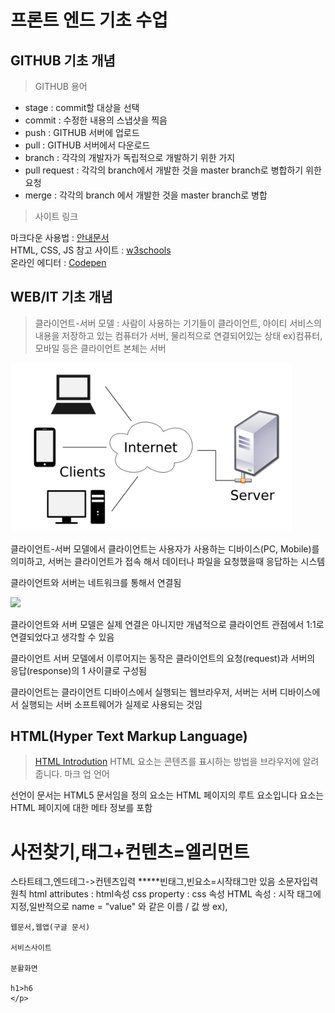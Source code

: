 # 프론트 엔드 기초 수업

## GITHUB 기초 개념

> GITHUB 용어

- stage : commit할 대상을 선택
- commit : 수정한 내용의 스냅샷을 찍음
- push : GITHUB 서버에 업로드
- pull : GITHUB 서버에서 다운로드
- branch : 각각의 개발자가 독립적으로 개발하기 위한 가지
- pull request : 각각의 branch에서 개발한 것을 master branch로 병합하기 위한 요청
- merge : 각각의 branch 에서 개발한 것을 master branch로 병합

> 사이트 링크

마크다운 사용법 : [안내문서](https://gist.github.com/ihoneymon/652be052a0727ad59601)<br/>
HTML, CSS, JS 참고 사이트 : [w3schools](https://www.w3schools.com/)<br/>
온라인 에디터 : [Codepen](https://codepen.io/pen/tour/welcome/start)

## WEB/IT 기초 개념

> 클라이언트-서버 모델 : 사람이 사용하는 기기들이 클라이언트, 아이티 서비스의 내용을 저장하고 있는 컴퓨터가 서버, 물리적으로 연결되어있는 상태
ex)컴퓨터,모바일 등은 클라이언트 본체는 서버
<img src="https://github.com/JOYONGSUN/20210320_start_frontend/blob/main/1200px-Client-server-model.svg.png" width="450px" />

클라이언트-서버 모델에서 클라이언트는 사용자가 사용하는 디바이스(PC, Mobile)를 의미하고, 서버는 클라이언트가 접속 해서 데이터나 파일을 요청했을때 응답하는 시스템

클라이언트와 서버는 네트워크를 통해서 연결됨

<img src="https://s3-ap-northeast-2.amazonaws.com/opentutorials-user-file/course/2614/4971.png" />

클라이언트와 서버 모델은 실제 연결은 아니지만 개념적으로 클라이언트 관점에서 1:1로 연결되었다고 생각할 수 있음

클라이언트 서버 모델에서 이루어지는 동작은 클라이언트의 요청(request)과 서버의 응답(response)의 1 사이클로 구성됨

클라이언트는 클라이언트 디바이스에서 실행되는 웹브라우저, 서버는 서버 디바이스에서 실행되는 서버 소프트웨어가 실제로 사용되는 것임

## HTML(Hyper Text Markup Language)

>[HTML Introdution](https://www.w3schools.com/html/html_intro.asp)
 HTML 요소는 콘텐츠를 표시하는 방법을 브라우저에 알려줍니다.
 마크 업 언어

<!DOCTYPE html>선언이 문서는 HTML5 문서임을 정의
<html>요소는 HTML 페이지의 루트 요소입니다
<head>요소는 HTML 페이지에 대한 메타 정보를 포함
<title>요소는 (브라우저의 제목 표시 줄이나 페이지의 탭에 표시되는) HTML 페이지의 제목을 지정합니다
<body>요소는 문서의 본문을 정의하고, 등 호, 단락, 이미지, 하이퍼 링크, 테이블,리스트, 모든 가시적 인 컨텐츠에 대한 컨테이너이고
<h1>요소는 큰 제목을 정의
<p>요소는 문단을 정의
  
  편집기 코드펜
  https://www.w3schools.com/html/html_basic.asp
  
>[HTML Element](https://www.w3schools.com/html/html_basic.asp)

>[HTML Attributes](https://www.w3schools.com/html/html_attributes.asp)

HTML속성(Attributes)
1)HTML Element에 추가 정보를 제공
2)name="value"형태로 사용

웹 문서에서 표시할 수 있는 콘텐츠
1)텍스트
2)이미지
3)멀티미디어(비디오,오디오)

### 텍스트 콘텐츠 요소()


>[1. HTML Heading 제목태그](https://www.w3schools.com/html/html_headings.asp)<br/>
제목태그
heading -> h
h1~h6

>[2. HTML Paragraphs 단락](https://www.w3schools.com/html/html_paragraphs.asp)<br/>
단락태그
Paragraphs->p
Horizontal Rules->hr(Empty Element빈태그)

>[3. HTML Links 단락](https://www.w3schools.com/html/html_links.asp)<br/>
하이퍼링크
Anchor->a
href : 링크로 연결된 목적지 주소
1)외부링크
 -링크 주소 입력 시 http(https)키워드를 사용
2)내부링크
3)북마크
 -목적지에 id attribute를 사용해서 이름을 정해줌
 -href attribute #를 사용해서 목적지 이름을 입력
 
>[4. HTML table 테이블](https://www.w3schools.com/html/html_tables.asp)<br/>
 -[table Generator](https://www.tablesgenerator.com/html_tables)
 

>[5. HTMLL List 리스트](https://www.w3schools.com/html/html_lists.asp)<br/>
1)순서없는 목록(ul)
2)순서있는 목록(ol)
3)설명 목록
4)ul,ol목록에서 중첩(rested) 형태로 사용할때 포함 관계를 주의
-포함하는 목록 항목에 작은 목록전체가 포함됨

###이미지 콘텐츠 요소

>[HTML Image 이미지]()
1)src attribute : 가져올 이미지 파일 위치 정보
2)alt(alternative) attribute : 대체 텍스트


###멀티 미디어 콘텐츠 요소

>[HTML Video 비디오]
1)attribute의 형태
-1.name="value"
-2.name만 사용

2)video태그의 attribute
-controls
-autoplay
-nuted???????????????
-loop

>[HTML yotube videos]
1)yotube의 매개변수
-controls =>youtube_url/VIDEO_ID?controls=1
-autoplay =>youtube_url/VIDEO_ID?autoplay=1
-nuted??????????????? =>youtube_url/VIDEO_ID?nuted=1
-loop =>youtube_url?loop=1

여러 매개변수 동시 사용
youtube_url/VIDEO_ID?controls=1&autoplay=1&mute=1&loop=1(&:ampersand)
-------------------------------------------------
html,css,js는클라이언트 브라우저가 해석(뿌려준다)랜더링한다
 해석=랜더링,컴파일링,인터프리팅
서버에서 처리하는 언어(처리해서 결과만 화면에):PHP,ASP,JSP

서버=IDC센터 컴퓨터 ex)KT 분당 IDC

라우터,게이트웨이=망구성     스마트폰 기지국

클라이언트 서버모델의 개념

푸쉬 알림/벳지?/칼럼?

메인브런치=마스터브렌치

서버소트웨어=서버

os/IIS설치(asp언어로개발)
리눅스/아파치소프트웨어서버설치(PHP언어,톰켓으로 자바사용)

클라이언트는 클라이언트 하드웨어에서 실행된 웹브라우저
네이버에 설치된 아파치가 서버



-------------------------------------------------

frontend 공부시작

문준석 선생님
ministori@naver.com
1,2.github
web/it 기초내용
html
3,4.css
5,6.js
example
1:20-2:30 -> 3:50
-------------------------------------------------
브라우저:크롬
컨트롤+링크클릭=새탭

<버전관리시스템>
tortoise svn(설치형:비공개작업)-setting
깃&깃허브(+협업)
cvs

<OS>
윈도우 < 맥os(리눅스기반or유닉스 기반) < 서버 리눅스
*리닉스 공부,리눅스 커널 책(리눅스 소스 공개)
*
안드로이드 ios

<cmd,bash>

깃허브에서 레파지토리 만들기
워드프레스-php개발자
서버개발자 php
cms
리모트워크

<프레임웤,애니메이션>
자바스크립트,제이쿼리-리엑트,앵귤러.vue.js

알고리즘

서버공부
아파치서버
아파치톰켓

웹서버
was
왓스-websphere 유지보수 전문인력
톰켓 내부 관련인력

프론트 자동화툴 벌크 인클루드시킨다
gulp.js 웹펙

sass css전처리 언어(css언어 프로그래밍 언어처럼 처리)

프론트 툴 공부

언어를공부할것인가 툴을 공부할것인가

프론트엔드 로드맵
---------------------------
깃허브
버전관리
레파지토리:저장소
커밋:
----------
<버전관리 커밋을 하기위한단계>
컴퓨터내 수정작업->stage:무대위에 올리는거->commit->스냅샷찍기->push 깃허브네트워크 반영
pull:push의 반대로 다운로드를 받는다(협업)
branch/master branch ->pull request 작업이 끝났다는 표시-> merge 합침

깃허브에서 만드는 문서
마크다운문서

마크업언어

약자의 뜻을 알면 이해하기 쉬움

WYSIWYG:워드,한글,파워포인트,포토샵

commit에 메모 이력을 남긴다

커밋 푸쉬 

소스트리 사용

ide 에디터

vscode 깃허브 접속
--------------------------
웹사이트 기술 표준 사이트 w3c

header tag

html 5.1버전

css grid layout

w3schools.com

자바:소프트개발언어

asp

웹기술=프론트엔드

코드펜


--------------
만들겠다하면 몇천 몇만줄이 됩니다~
그렇게 코드영문하고 한글하고 섞이다보니
들여쓰기로 모듈단위로 나누어주고 포함관계 표시
유지보수에 용의하다

가독성이 좋게 어떻게 코딩을할까???????????
작은따옴표,큰따옴표?

지금은 들여쓰기 가독성때문에 잘 지켜주자

그렇게 정리 ㄱ ㄱ 

위키백과 만들어볼거임

html

역사-최초 규격까지~!!!!!

<!DOCTYPE html>
<html lang="en">
<head>
    <meta charset="UTF-8">
    <meta http-equiv="X-UA-Compatible" content="IE=edge">
    <meta name="viewport" content="width=<device-width>, initial-scale=1.0">
    <title>2일차</title>
</head>
<body>
    <h1>사전찾기,태그+컨텐츠=엘리먼트</h1>
    <p>
    스타트테그,엔드테그->컨텐츠입력
    *****빈태그,빈요소=시작태그만 있음
    소문자입력원칙
    html attributes : html속성
    css property : css 속성
    HTML 속성 : 시작 태그에 지정,일반적으로 name = "value" 와 같은 이름 / 값 쌍
    ex)<a href=""></a>,<img src=""> 

    웹문서,웹앱(구글 문서)

    서비스사이트

    분활화면

    h1>h6
    </p>
</body>
</html>

